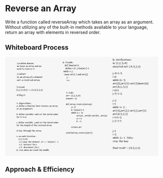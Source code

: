 # Reverse an Array

<!-- Description of the challenge -->

Write a function called reverseArray which takes an array as an argument. Without utilizing any of the built-in methods available to your language, return an array with elements in reversed order.

## Whiteboard Process

<!-- Embedded whiteboard image -->

<img src ='./code1.png' />

## Approach & Efficiency

<!-- What approach did you take? Discuss Why. What is the Big O space/time for this approach? -->
